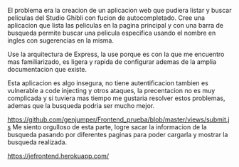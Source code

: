 El problema era la creacion de un aplicacion web que pudiera listar y buscar peliculas del Studio Ghibli con fucion de autocompletado. Cree una aplicacion que lista las peliculas en la pagina principal y con una barra de busqueda permite buscar una pelicula especifica usando el nombre en ingles con sugerencias en la misma.

Use la arquitectura de Express, la use porque es con la que me encuentro mas familiarizado, es ligera y rapida de configurar ademas de la amplia documentacion que existe.

Esta aplicacion es algo insegura, no tiene autentificacion tambien es vulnerable a code injecting y otros ataques, la precentacion no es muy complicada y si tuviera mas tiempo me gustaria resolver estos problemas, ademas que la busqueda podria ser mucho mejor.

https://github.com/genjumper/Frontend_prueba/blob/master/views/submit.js 
Me siento orgulloso de esta parte, logre sacar la informacion de la busqueda pasando por diferentes paginas para poder cargarla y mostrar la busqueda realizada.

https://jefrontend.herokuapp.com/